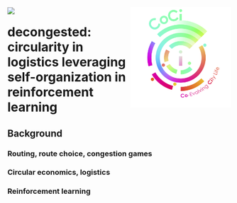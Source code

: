 <img src="images/braess_netowork.png" align="left" width="45%"/>
<img src="images/coci_logo.png" align="right" width="45%"/>

# decongested: circularity in logistics leveraging self-organization in reinforcement learning

## Background

### Routing, route choice, congestion games

### Circular economics, logistics  

### Reinforcement learning

